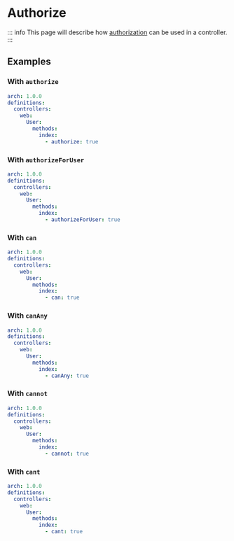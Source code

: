 # Authorize

::: info
This page will describe how [authorization](https://laravel.com/docs/10.x/authorization) can be used in a controller.
:::

## Examples

### With `authorize`

```yaml
arch: 1.0.0
definitions:
  controllers:
    web:
      User:
        methods:
          index:
            - authorize: true
```

### With `authorizeForUser`

```yaml
arch: 1.0.0
definitions:
  controllers:
    web:
      User:
        methods:
          index:
            - authorizeForUser: true
```

### With `can`

```yaml
arch: 1.0.0
definitions:
  controllers:
    web:
      User:
        methods:
          index:
            - can: true
```

### With `canAny`

```yaml
arch: 1.0.0
definitions:
  controllers:
    web:
      User:
        methods:
          index:
            - canAny: true
```

### With `cannot`

```yaml
arch: 1.0.0
definitions:
  controllers:
    web:
      User:
        methods:
          index:
            - cannot: true
```

### With `cant`

```yaml
arch: 1.0.0
definitions:
  controllers:
    web:
      User:
        methods:
          index:
            - cant: true
```
